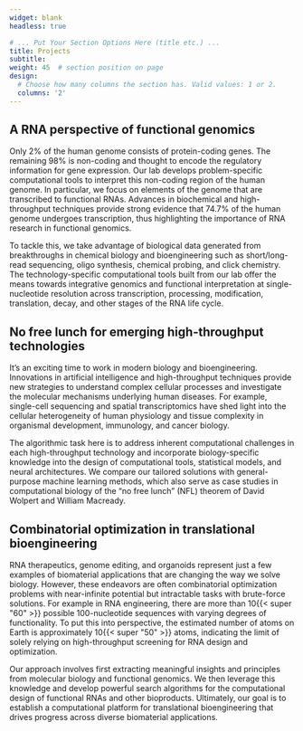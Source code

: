 ```yaml
---
widget: blank
headless: true

# ... Put Your Section Options Here (title etc.) ...
title: Projects
subtitle:
weight: 45  # section position on page
design:
  # Choose how many columns the section has. Valid values: 1 or 2.
  columns: '2'
---
```


## A RNA perspective of functional genomics
Only 2% of the human genome consists of protein-coding genes. The remaining 98% is non-coding and thought to encode the regulatory information for gene expression. Our lab develops problem-specific computational tools to interpret this non-coding region of the human genome. In particular, we focus on elements of the genome that are transcribed to functional RNAs. Advances in biochemical and high-throughput techniques provide strong evidence that 74.7% of the human genome undergoes transcription, thus highlighting the importance of RNA research in functional genomics.

To tackle this, we take advantage of biological data generated from breakthroughs in chemical biology and bioengineering such as short/long-read sequencing, oligo synthesis, chemical probing, and click chemistry. The technology-specific computational tools built from our lab offer the means towards integrative genomics and functional interpretation at single-nucleotide resolution across transcription, processing, modification, translation, decay, and other stages of the RNA life cycle.

## No free lunch for emerging high-throughput technologies
It’s an exciting time to work in modern biology and bioengineering. Innovations in artificial intelligence and high-throughput techniques provide new strategies to understand complex cellular processes and investigate the molecular mechanisms underlying human diseases. For example, single-cell sequencing and spatial transcriptomics have shed light into the cellular heterogeneity of human physiology and tissue complexity in organismal development, immunology, and cancer biology.

The algorithmic task here is to address inherent computational challenges in each high-throughput technology and incorporate biology-specific knowledge into the design of computational tools, statistical models, and neural architectures. We compare our tailored solutions with general-purpose machine learning methods, which also serve as case studies in computational biology of the “no free lunch” (NFL) theorem of David Wolpert and William Macready.

## Combinatorial optimization in translational bioengineering
RNA therapeutics, genome editing, and organoids represent just a few examples of biomaterial applications that are changing the way we solve biology. However, these endeavors are often combinatorial optimization problems with near-infinite potential but intractable tasks with brute-force solutions. For example in RNA engineering, there are more than 10{{< super "60" >}} possible 100-nucleotide sequences with varying degrees of functionality. To put this into perspective, the estimated number of atoms on Earth is approximately 10{{< super "50" >}} atoms, indicating the limit of solely relying on high-throughput screening for RNA design and optimization.

Our approach involves first extracting meaningful insights and principles from molecular biology and functional genomics. We then leverage this knowledge and develop powerful search algorithms for the computational design of functional RNAs and other bioproducts. Ultimately, our goal is to establish a computational platform for translational bioengineering that drives progress across diverse biomaterial applications.
